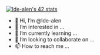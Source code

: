 [![lde-alen's 42 stats](https://badge42.herokuapp.com/api/stats/lde-alen?privacyEmail=true?darkmode=true)](https://github.com/JaeSeoKim/badge42)

- 👋 Hi, I’m @lde-alen
- 👀 I’m interested in ...
- 🌱 I’m currently learning ...
- 💞️ I’m looking to collaborate on ...
- 📫 How to reach me ...

<!---
lde-alen/lde-alen is a ✨ special ✨ repository because its `README.md` (this file) appears on your GitHub profile.
You can click the Preview link to take a look at your changes.
--->
